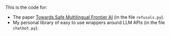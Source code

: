 This is the code for:
- The paper [Towards Safe Multilingual Frontier AI](https://arxiv.org/abs/2409.13708) (in the file `refusals.py`).
- My personal library of easy to use wrappers around LLM APIs (in the file `chatbot.py`).
